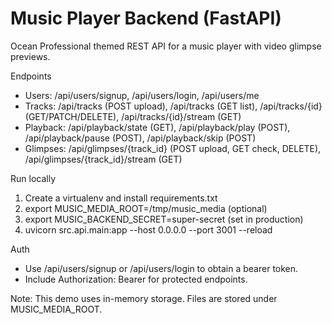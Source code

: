 # Music Player Backend (FastAPI)

Ocean Professional themed REST API for a music player with video glimpse previews.

Endpoints
- Users: /api/users/signup, /api/users/login, /api/users/me
- Tracks: /api/tracks (POST upload), /api/tracks (GET list), /api/tracks/{id} (GET/PATCH/DELETE), /api/tracks/{id}/stream (GET)
- Playback: /api/playback/state (GET), /api/playback/play (POST), /api/playback/pause (POST), /api/playback/skip (POST)
- Glimpses: /api/glimpses/{track_id} (POST upload, GET check, DELETE), /api/glimpses/{track_id}/stream (GET)

Run locally
1. Create a virtualenv and install requirements.txt
2. export MUSIC_MEDIA_ROOT=/tmp/music_media (optional)
3. export MUSIC_BACKEND_SECRET=super-secret (set in production)
4. uvicorn src.api.main:app --host 0.0.0.0 --port 3001 --reload

Auth
- Use /api/users/signup or /api/users/login to obtain a bearer token.
- Include Authorization: Bearer <token> for protected endpoints.

Note: This demo uses in-memory storage. Files are stored under MUSIC_MEDIA_ROOT.
